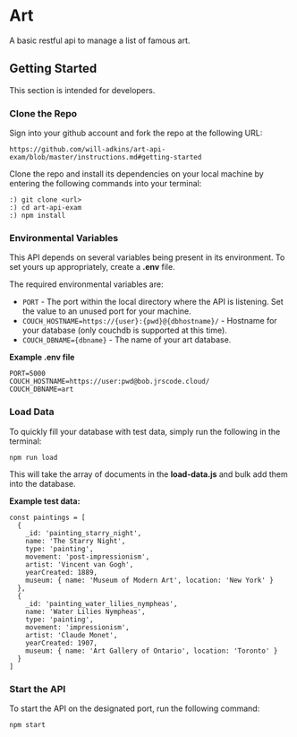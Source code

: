 # Art

A basic restful api to manage a list of famous art.

## Getting Started

This section is intended for developers.

### Clone the Repo

Sign into your github account and fork the repo at the following URL:

```
https://github.com/will-adkins/art-api-exam/blob/master/instructions.md#getting-started
```

Clone the repo and install its dependencies on your local machine by entering the following commands into your terminal:

```
:) git clone <url>
:) cd art-api-exam
:) npm install
```

### Environmental Variables

This API depends on several variables being present in its environment. To set yours up appropriately, create a **.env** file.

The required environmental variables are:

- `PORT` - The port within the local directory where the API is listening. Set the value to an unused port for your machine.
- `COUCH_HOSTNAME=https://{user}:{pwd}@{dbhostname}/` - Hostname for your database (only couchdb is supported at this time).
- `COUCH_DBNAME={dbname}` - The name of your art database.

**Example .env file**

```
PORT=5000
COUCH_HOSTNAME=https://user:pwd@bob.jrscode.cloud/
COUCH_DBNAME=art
```

### Load Data

To quickly fill your database with test data, simply run the following in the terminal:

`npm run load`

This will take the array of documents in the **load-data.js** and bulk add them into the database.

**Example test data:**

```
const paintings = [
  {
    _id: 'painting_starry_night',
    name: 'The Starry Night',
    type: 'painting',
    movement: 'post-impressionism',
    artist: 'Vincent van Gogh',
    yearCreated: 1889,
    museum: { name: 'Museum of Modern Art', location: 'New York' }
  },
  {
    _id: 'painting_water_lilies_nympheas',
    name: 'Water Lilies Nympheas',
    type: 'painting',
    movement: 'impressionism',
    artist: 'Claude Monet',
    yearCreated: 1907,
    museum: { name: 'Art Gallery of Ontario', location: 'Toronto' }
  }
]
```

### Start the API

To start the API on the designated port, run the following command:

`npm start`
